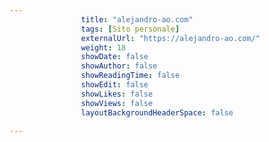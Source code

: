 ---
                title: "alejandro-ao.com"
                tags: [Sito personale]
                externalUrl: "https://alejandro-ao.com/"
                weight: 18
                showDate: false
                showAuthor: false
                showReadingTime: false
                showEdit: false
                showLikes: false
                showViews: false
                layoutBackgroundHeaderSpace: false
                ---

